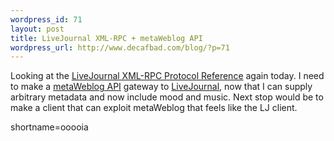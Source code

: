 ```yaml
--- 
wordpress_id: 71
layout: post
title: LiveJournal XML-RPC + metaWeblog API
wordpress_url: http://www.decafbad.com/blog/?p=71
---
```

<p>Looking at the <a href="http://goathack.livejournal.org:8006/doc/hack/r257.html">LiveJournal XML-RPC Protocol Reference</a> again today.  I need to make a <a href="http://www.xmlrpc.com/discuss/msgReader$2198?mode=topic">metaWeblog API</a> gateway to <a href="http://www.livejournal.com">LiveJournal</a>, now that I can supply arbitrary metadata and now include mood and music.  Next stop would be to make a client that can exploit metaWeblog that feels like the LJ client.</p>
<!--more-->
shortname=ooooia
